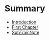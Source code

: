 # Summary

* [Introduction](README.md)
* [First Chapter](chapter1.md)
* [SubTrainNote](subtrainnote.md)

